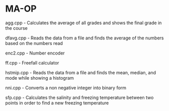 # MA-OP

agg.cpp - Calculates the average of all grades and shows the final grade in the course

dfavg.cpp - Reads the data from a file and finds the average of the numbers based on the numbers read 

enc2.cpp - Number encoder

ff.cpp - Freefall calculator 

hstmip.cpp - Reads the data from a file and finds the mean, median, and mode while showing a histogram

nni.cpp - Converts a non negative integer into binary form 

sfp.cpp - Calculates the salinity and freezing temperature between two points in order to find a new freezing temperature
